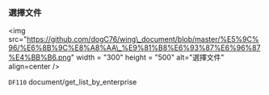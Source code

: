 ### 選擇文件

&lt;img src="https://github.com/dogC76/wing\_document/blob/master/%E5%9C%96/%E6%8B%9C%E8%A8%AA\_%E9%81%B8%E6%93%87%E6%96%87%E4%BB%B6.png" width = "300" height = "500" alt="選擇文件" align=center /&gt;  



`DF110` document/get\_list\_by\_enterprise



